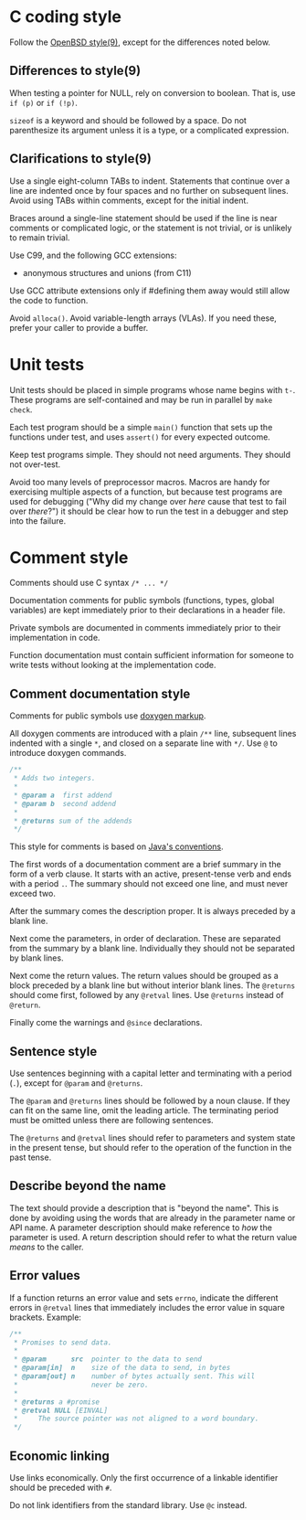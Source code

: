 
# C coding style

Follow the
[OpenBSD style(9)](http://man.openbsd.org/OpenBSD-current/man9/style.9),
except for the differences noted below.

## Differences to style(9)

When testing a pointer for NULL, rely on conversion to boolean.
That is, use `if (p)` or `if (!p)`.

`sizeof` is a keyword and should be followed by a space.
Do not parenthesize its argument unless it is a type,
or a complicated expression.

## Clarifications to style(9)

Use a single eight-column TABs to indent.
Statements that continue over a line are indented once by four spaces
and no further on subsequent lines.
Avoid using TABs within comments, except for the initial indent.

Braces around a single-line statement should be used if the line
is near comments or complicated logic, or the statement is not trivial,
or is unlikely to remain trivial.

Use C99, and the following GCC extensions:
 * anonymous structures and unions (from C11)

Use GCC attribute extensions only if #defining them away would still
allow the code to function.

Avoid `alloca()`. Avoid variable-length arrays (VLAs). If you need these,
prefer your caller to provide a buffer.

# Unit tests

Unit tests should be placed in simple programs whose name begins with `t-`.
These programs are self-contained and may be run in parallel by
`make check`.

Each test program should be a simple `main()` function that sets up
the functions under test, and uses `assert()` for every expected outcome.

Keep test programs simple.
They should not need arguments.
They should not over-test.

Avoid too many levels of preprocessor macros.
Macros are handy for exercising multiple aspects of a function, but
because test programs are used for debugging ("Why did my change over *here*
cause that test to fail over *there*?") it should be clear how to
run the test in a debugger and step into the failure.

# Comment style

Comments should use C syntax `/* ... */`

Documentation comments for public symbols (functions, types, global variables)
are kept immediately prior to their declarations in a header file.

Private symbols are documented in comments immediately prior
to their implementation in code.

Function documentation must contain sufficient information for someone to
write tests without looking at the implementation code.

## Comment documentation style

Comments for public symbols use
[doxygen markup](https://www.stack.nl/~dimitri/doxygen/manual/commands.html).

All doxygen comments are introduced with a plain `/**` line, subsequent lines
indented with a single `*`, and closed on a separate line with `*/`.
Use `@` to introduce doxygen commands.

```c
/**
 * Adds two integers.
 *
 * @param a  first addend
 * @param b  second addend
 *
 * @returns sum of the addends
 */
```

This style for comments is based on
[Java's conventions](http://www.oracle.com/technetwork/java/javase/documentation/index-137868.html).

The first words of a documentation comment are a brief summary
in the form of a verb clause.
It starts with an active, present-tense verb and ends with a period `.`.
The summary should not exceed one line, and must never exceed two.

After the summary comes the description proper.
It is always preceded by a blank line.

Next come the parameters, in order of declaration.
These are separated from the summary by a blank line.
Individually they should not be separated by blank lines.

Next come the return values.
The return values should be grouped as a block preceded by
a blank line but without interior blank lines.
The `@returns` should come first, followed by any `@retval` lines.
Use `@returns` instead of `@return`.

Finally come the warnings and `@since` declarations.

## Sentence style

Use sentences beginning with a capital letter and terminating with
a period (`.`), except for `@param` and `@returns`.

The `@param` and `@returns` lines should be followed by a noun clause.
If they can fit on the same line, omit the leading article.
The terminating period must be omitted unless there are following
sentences.

The `@returns` and `@retval` lines should refer to
parameters and system state in the present tense,
but should refer to the operation of the function in the past tense.

## Describe beyond the name

The text should provide a description that is "beyond the name".
This is done by avoiding using the words that are already in the
parameter name or API name.
A parameter description should make reference to *how* the
parameter is used.
A return description should refer to what the return value *means*
to the caller.

## Error values

If a function returns an error value and sets `errno`, indicate the
different errors in `@retval` lines that immediately includes the error
value in square brackets. Example:

```c
/**
 * Promises to send data.
 *
 * @param      src  pointer to the data to send
 * @param[in]  n    size of the data to send, in bytes
 * @param[out] n    number of bytes actually sent. This will
 *                  never be zero.
 *
 * @returns a #promise
 * @retval NULL [EINVAL]
 *     The source pointer was not aligned to a word boundary.
 */
```

## Economic linking

Use links economically. Only the first occurrence of a linkable identifier
should be preceded with `#`.

Do not link identifiers from the standard library. Use `@c` instead.

